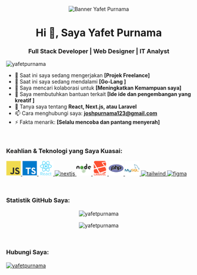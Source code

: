 <p align="center">
  <img src="img/banner-yafet.jpg" alt="Banner Yafet Purnama" />
</p>

<h1 align="center">Hi 👋, Saya Yafet Purnama</h1>
<h3 align="center">Full Stack Developer | Web Designer | IT Analyst</h3>

<p align="left"> <img src="https://komarev.com/ghpvc/?username=yafetpurnama&label=Profile%20views&color=0e75b6&style=flat" alt="yafetpurnama" /> </p>

- 🔭 Saat ini saya sedang mengerjakan **[Projek Freelance]**
- 🌱 Saat ini saya sedang mendalami **[Go-Lang ]**
- 👯 Saya mencari kolaborasi untuk **[Meningkatkan Kemampuan saya]**
- 🤔 Saya membutuhkan bantuan terkait **[Ide ide dan pengembangan yang kreatif ]**
- 💬 Tanya saya tentang **React, Next.js, atau Laravel**
- 📫 Cara menghubungi saya: **joshpurnama123@gmail.com**
- ⚡ Fakta menarik: **[Selalu mencoba dan pantang menyerah]**

<br>

<h3 align="left">Keahlian & Teknologi yang Saya Kuasai:</h3>
<p align="left">
    <a href="https://developer.mozilla.org/en-US/docs/Web/JavaScript" target="_blank" rel="noreferrer"> <img src="https://raw.githubusercontent.com/devicons/devicon/master/icons/javascript/javascript-original.svg" alt="javascript" width="40" height="40"/> </a>
    <a href="https://www.typescriptlang.org/" target="_blank" rel="noreferrer"> <img src="https://raw.githubusercontent.com/devicons/devicon/master/icons/typescript/typescript-original.svg" alt="typescript" width="40" height="40"/> </a>
    <a href="https://reactjs.org/" target="_blank" rel="noreferrer"> <img src="https://raw.githubusercontent.com/devicons/devicon/master/icons/react/react-original-wordmark.svg" alt="react" width="40" height="40"/> </a>
    <a href="https://nextjs.org/" target="_blank" rel="noreferrer"> <img src="https://cdn.worldvectorlogo.com/logos/nextjs-2.svg" alt="nextjs" width="40" height="40"/> </a>
    <a href="https://nodejs.org" target="_blank" rel="noreferrer"> <img src="https://raw.githubusercontent.com/devicons/devicon/master/icons/nodejs/nodejs-original-wordmark.svg" alt="nodejs" width="40" height="40"/> </a>
    <a href="https://laravel.com/" target="_blank" rel="noreferrer"> <img src="https://raw.githubusercontent.com/devicons/devicon/master/icons/laravel/laravel-plain-wordmark.svg" alt="laravel" width="40" height="40"/> </a>
    <a href="https://www.php.net" target="_blank" rel="noreferrer"> <img src="https://raw.githubusercontent.com/devicons/devicon/master/icons/php/php-original.svg" alt="php" width="40" height="40"/> </a>
    <a href="https://www.mysql.com/" target="_blank" rel="noreferrer"> <img src="https://raw.githubusercontent.com/devicons/devicon/master/icons/mysql/mysql-original-wordmark.svg" alt="mysql" width="40" height="40"/> </a>
    <a href="https://tailwindcss.com/" target="_blank" rel="noreferrer"> <img src="https://www.vectorlogo.zone/logos/tailwindcss/tailwindcss-icon.svg" alt="tailwind" width="40" height="40"/> </a>
    <a href="https://www.figma.com/" target="_blank" rel="noreferrer"> <img src="https://www.vectorlogo.zone/logos/figma/figma-icon.svg" alt="figma" width="40" height="40"/> </a>
</p>

<br>

<h3 align="left">Statistik GitHub Saya:</h3>
<p align="center">
  <img align="center" src="https://github-readme-stats.vercel.app/api?username=yafetpurnama&show_icons=true&locale=en&theme=tokyonight" alt="yafetpurnama" />
</p>
<p align="center">
  <img align="center" src="https://github-readme-streak-stats.herokuapp.com/?user=yafetpurnama&theme=tokyonight" alt="yafetpurnama" />
</p>

<br>

<h3 align="left">Hubungi Saya:</h3>
<p align="left">
<a href="https://instagram.com/yafetpurnama" target="_blank"><img align="center" src="https://raw.githubusercontent.com/rahuldkjain/github-profile-readme-generator/master/src/images/icons/Social/instagram.svg" alt="yafetpurnama" height="30" width="40" /></a>
</p>